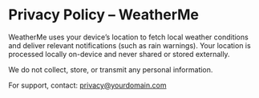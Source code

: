 # Privacy Policy – WeatherMe

WeatherMe uses your device’s location to fetch local weather conditions and deliver relevant notifications (such as rain warnings). Your location is processed locally on-device and never shared or stored externally.

We do not collect, store, or transmit any personal information.

For support, contact: privacy@yourdomain.com
